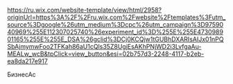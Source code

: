 https://ru.wix.com/website-template/view/html/2958?originUrl=https%3A%2F%2Fru.wix.com%2Fwebsite%2Ftemplates%3Futm_source%3Dgoogle%26utm_medium%3Dcpc%26utm_campaign%3D9759040969%255E112307025740%26experiment_id%3D%255E%255E473098901165%255E%255E_DSA%26gclid%3DCj0KCQjw1tGUBhDXARIsAIJx01nPQSbAjmymwFoo2TFKah86aU1cQls35Z8UgjEsAKhPNjWD2i3LvfgaAu-MEALw_wcB&tpClick=view_button&esi=02b757d3-2248-4117-b2eb-ea8da217e917

БизнесАс
